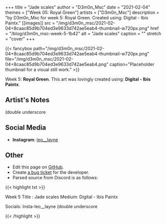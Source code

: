 +++
title =       "Jade scales"
author =      "D3m0n_Msc"
date =        "2021-02-04"
themes =      ["Week 05: Royal Green"]
artists =     ["D3m0n_Msc"]
description = "by D3m0n_Msc for week 5: Royal Green. Created using: Digital - Ibis Paintx."
[[images]]
      src = "/img/d3m0n_msc/2021-02-04+8caac85d9b704ed3e9633d742ae5eab4-thumbnail-w720px.png"
      href = "/blog/d3m0n_msc-week-5-1b42"
      alt = "Jade scales"
      caption = ""
      stretch = "cover"
+++

{{< fancybox path="/img/d3m0n_msc/2021-02-04+8caac85d9b704ed3e9633d742ae5eab4-thumbnail-w720px.png" file="/img/d3m0n_msc/2021-02-04+8caac85d9b704ed3e9633d742ae5eab4.png" caption="Placeholder thumbnail for a visual still work." >}}


Week 5: **Royal Green**. This art was lovingly created using: **Digital - Ibis Paintx**.

## Artist's Notes

(double underscore

## Social Media

- **Instagram**: <a href='https://instagram.com/leo__layne' target='_blank'>leo__layne</a>

## Other

- Edit this page on [GitHub](https://github.com/teaminkling/web-refresh/edit/main/content/blog/d3m0n_msc-week-5-1b42.md).
- Create [a bug ticket](https://github.com/teaminkling/web-refresh/issues/new?assignees=&labels=bug&template=problem-report.md&title=) for the developer.
- Parsed source from Discord is as follows:

{{< highlight txt >}}

Week 5
Title : Jade scales
Medium: Digital - Ibis Paintx

Socials: Insta-leo__layne (double underscore

{{< /highlight >}}